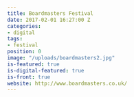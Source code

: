 ```yaml
---
title: Boardmasters Festival
date: 2017-02-01 16:27:00 Z
categories:
- digital
tags:
- festival
position: 0
image: "/uploads/boardmasters2.jpg"
is-featured: true
is-digital-featured: true
is-front: true
website: http://www.boardmasters.co.uk/
---
```


